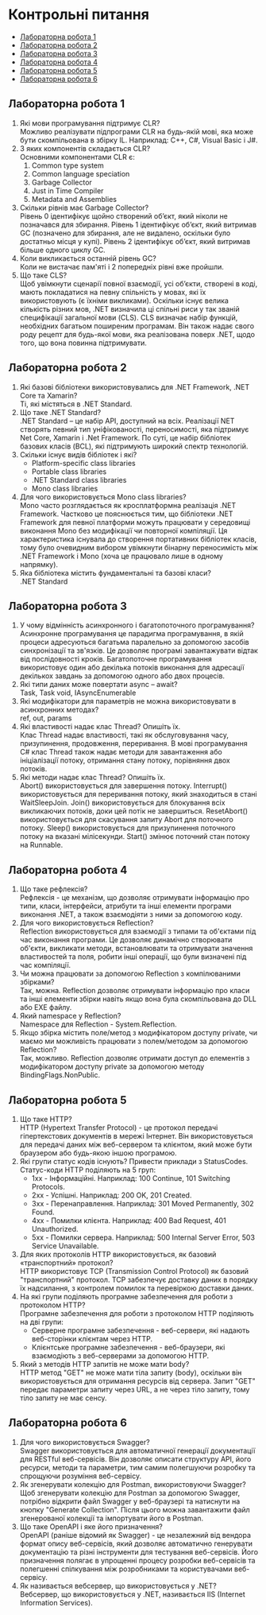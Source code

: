 # Контрольні питання
<ul>
  <li>
    <a href="#lab1">Лабораторна робота 1</a>
  </li>
  <li>
    <a href="#lab2">Лабораторна робота 2</a>
  </li>
  <li>
    <a href="#lab3">Лабораторна робота 3</a>
  </li>
  <li>
    <a href="#lab4">Лабораторна робота 4</a>
  </li>
  <li>
    <a href="#lab5">Лабораторна робота 5</a>
  </li>
  
  <li>
    <a href="#lab6">Лабораторна робота 6</a>
  </li>
</ul>
<div id="lab1">
  <h2>Лабораторна робота 1</h2>
  <ol>
    <li>Які мови програмування підтримує CLR? <br> Можливо реалізувати підпрограми CLR на будь-якій мові, яка може бути скомпільована в збірку IL. Наприклад: C++, C#, Visual Basic і J#. </li>
    <li>З яких компонентів складається CLR? <br> Основними компонентами CLR є: <ol>
        <li>Common type system</li>
        <li>Common language speciation</li>
        <li>Garbage Collector</li>
        <li>Just in Time Compiler</li>
        <li>Metadata and Assemblies</li>
      </ol>
    </li>
    <li>Скільки рівнів має Garbage Collector? <br> Рівень 0 ідентифікує щойно створений об’єкт, який ніколи не позначався для збирання. Рівень 1 ідентифікує об’єкт, який витримав GC (позначено для збирання, але не видалено, оскільки було достатньо місця у купі). Рівень 2 ідентифікує об’єкт, який витримав більше одного циклу GC. </li>
    <li>Коли викликається останній рівень GC? <br> Коли не вистачає пам'яті і 2 попередніх рівні вже пройшли. </li>
    <li>Що таке CLS? <br> Щоб увімкнути сценарії повної взаємодії, усі об’єкти, створені в коді, мають покладатися на певну спільність у мовах, які їх використовують (є їхніми викликами). Оскільки існує велика кількість різних мов, .NET визначила ці спільні риси у так званій специфікації загальної мови (CLS). CLS визначає набір функцій, необхідних багатьом поширеним програмам. Він також надає свого роду рецепт для будь-якої мови, яка реалізована поверх .NET, щодо того, що вона повинна підтримувати. </li>
  </ol>
</div>
<div id="lab2">
  <h2>Лабораторна робота 2</h2>
  <ol>
    <li>Які базові бібліотеки використовувались для .NET Framework, .NET Core та Xamarin? <br> Ті, які містяться в .NET Standard. </li>
    <li>Що таке .NET Standard? <br> .NET Standard – це набір API, доступний на всіх. Реалізації NET створять певний тип уніфікованості, переносимості, яка підтримує Net Core, Xamarin і .Net Framework. По суті, це набір бібліотек базових класів (BCL), які підтримують широкий спектр технологій. </li>
    <li>Скільки існує видів бібліотек і які? <br>
      <ul>
        <li>Platform-specific class libraries</li>
        <li>Portable class libraries</li>
        <li>.NET Standard class libraries</li>
        <li>Mono class libraries</li>
      </ul>
    </li>
    <li>Для чого використовується Mono class libraries? <br> Mono часто розглядається як кросплатформна реалізація .NET Framework. Частково це пояснюється тим, що бібліотеки .NET Framework для певної платформи можуть працювати у середовищі виконання Mono без модифікації чи повторної компіляції. Ця характеристика існувала до створення портативних бібліотек класів, тому було очевидним вибором увімкнути бінарну переносимість між .NET Framework і Mono (хоча це працювало лише в одному напрямку). </li>
    <li>Яка бібліотека містить фундаментальні та базові класи? <br> .NET Standard </li>
  </ol>
</div>
<div id="lab3">
  <h2>Лабораторна робота 3</h2>
  <ol>
    <li>У чому відмінність асинхронного і багатопоточного програмування? <br>Асинхронне програмування це парадигма програмування, в якій процеси адресуються багатьма паралельно за допомогою засобів синхронізації та зв'язків. Це дозволяє програмі завантажувати відтак від послідовності кроків. Багатопоточне програмування використовує один або декілька потоків виконання для адресації декількох завдань за допомогою одного або двох процесів. </li>
    <li>Які типи даних може повертати async – await? <br>Task, Task <T> void, IAsyncEnumerable <T>
    </li>
    <li>Які модифікатори для параметрів не можна використовувати в асинхронних методах? <br>ref, out, params </li>
    <li>Які властивості надає клас Thread? Опишіть їх. <br>Клас Thread надає властивості, такі як обслуговування часу, призупинення, продовження, переривання. В мові програмування C# клас Thread також надає методи для завантаження або ініціалізації потоку, отримання стану потоку, порівняння двох потоків. </li>
    <li>Які методи надає клас Thread? Опишіть їх. <br>Abort() використовується для завершення потоку. Interrupt() використовується для переривання потоку, який знаходиться в стані WaitSleepJoin. Join() використовується для блокування всіх викликаючих потоків, доки цей потік не завершиться. ResetAbort() використовується для скасування запиту Abort для поточного потоку. Sleep() використовується для призупинення поточного потоку на вказані мілісекунди. Start() змінює поточний стан потоку на Runnable. </li>
  </ol>
</div>
<div id="lab4">
  <h2>Лабораторна робота 4</h2>
  <ol>
    <li>Що таке рефлексія? <br>Рефлексія - це механізм, що дозволяє отримувати інформацію про типи, класи, інтерфейси, атрибути та інші елементи програми виконання .NET, а також взаємодіяти з ними за допомогою коду. </li>
    <li>Для чого використовується Reflection? <br>Reflection використовується для взаємодії з типами та об'єктами під час виконання програми. Це дозволяє динамічно створювати об'єкти, викликати методи, встановлювати та отримувати значення властивостей та поля, робити інші операції, що були визначені під час компіляції. </li>
    <li>Чи можна працювати за допомогою Reflection з компілюваними збірками? <br>Так, можна. Reflection дозволяє отримувати інформацію про класи та інші елементи збірки навіть якщо вона була скомпільована до DLL або EXE файлу. </li>
    <li>Який namespace у Reflection? <br>Namespace для Reflection - System.Reflection. </li>
    <li>Якщо збірка містить поле/метод з модифікатором доступу private, чи маємо ми можливість працювати з полем/методом за допомогою Reflection? <br>Так, можливо. Reflection дозволяє отримати доступ до елементів з модифікатором доступу private за допомогою методу BindingFlags.NonPublic. </li>
  </ol>
</div>
<div id="lab5">
  <h2>Лабораторна робота 5</h2>
  <ol>
    <li>Що таке HTTP? <br> HTTP (Hypertext Transfer Protocol) - це протокол передачі гіпертекстових документів в мережі Інтернет. Він використовується для передачі даних між веб-сервером та клієнтом, який може бути браузером або будь-якою іншою програмою. </li>
    <li>Які групи статус кодів існують? Привести приклади з StatusCodes. <br> Статус-коди HTTP поділяють на 5 груп: <ul>
        <li>1xx - Інформаційні. Наприклад: 100 Continue, 101 Switching Protocols.</li>
        <li>2xx - Успішні. Наприклад: 200 OK, 201 Created.</li>
        <li>3xx - Перенаправлення. Наприклад: 301 Moved Permanently, 302 Found.</li>
        <li>4xx - Помилки клієнта. Наприклад: 400 Bad Request, 401 Unauthorized.</li>
        <li>5xx - Помилки сервера. Наприклад: 500 Internal Server Error, 503 Service Unavailable.</li>
      </ul>
    </li>
    <li>Для яких протоколів HTTP використовується, як базовий «транспортний» протокол? <br> HTTP використовує TCP (Transmission Control Protocol) як базовий "транспортний" протокол. TCP забезпечує доставку даних в порядку їх надсилання, з контролем помилок та перевіркою доставки даних. </li>
    <li>На які групи поділяють програмне забезпечення для роботи з протоколом HTTP? <br> Програмне забезпечення для роботи з протоколом HTTP поділяють на дві групи: <ul>
        <li>Серверне програмне забезпечення - веб-сервери, які надають веб-сторінки клієнтам через HTTP.</li>
        <li>Клієнтське програмне забезпечення - веб-браузери, які взаємодіють з веб-серверами за допомогою HTTP.</li>
      </ul>
    </li>
    <li>Який з методів HTTP запитів не може мати body? <br> HTTP метод "GET" не може мати тіла запиту (body), оскільки він використовується для отримання ресурсів від сервера. Запит "GET" передає параметри запиту через URL, а не через тіло запиту, тому тіло запиту не має сенсу. </li>
  </ol>
</div>

<div id="lab5">
  <h2>Лабораторна робота 6</h2>
  <ol>
  <li>Для чого використовується Swagger?<br>Swagger використовується для автоматичної генерації документації для RESTful веб-сервісів. Він дозволяє описати структуру API, його ресурси, методи та параметри, тим самим полегшуючи розробку та спрощуючи розуміння веб-сервісу.</li>
  <li>Як згенерувати колекцію для Postman, використовуючи Swagger?<br>Щоб згенерувати колекцію для Postman за допомогою Swagger, потрібно відкрити файл Swagger у веб-браузері та натиснути на кнопку "Generate Collection". Після цього можна завантажити файл згенерованої колекції та імпортувати його в Postman.</li>
  <li>Що таке OpenAPI і яке його призначення?<br>OpenAPI (раніше відомий як Swagger) - це незалежний від вендора формат опису веб-сервісів, який дозволяє автоматично генерувати документацію та різні інструменти для тестування веб-сервісів. Його призначення полягає в упрощенні процесу розробки веб-сервісів та полегшенні спілкування між розробниками та користувачами веб-сервісу.</li>
  <li>Як називається вебсервер, що використовується у .NET?<br>Вебсервер, що використовується у .NET, називається IIS (Internet Information Services).</li>
</ol>
</div>
